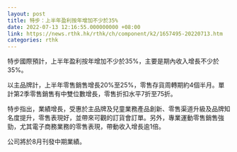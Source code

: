 ```yaml
---
layout: post
title: 特步：上半年盈利按年增加不少於35%
date: 2022-07-13 12:16:55.000000000 +08:00
link: https://news.rthk.hk/rthk/ch/component/k2/1657495-20220713.htm
categories: rthk
---
```


特步國際預計，上半年盈利按年增加不少於35%，主要是期內收入增長不少於35%。

以主品牌計，上半年零售銷售增長20%至25%，零售存貨周轉期約4個半月。單計第2季零售銷售有中雙位數增長，零售折扣水平7折至75折。

特步指出，業績增長，受惠於主品牌及兒童業務產品創新、零售渠道升級及品牌知名度提升，零售表現好，並帶來可觀的訂貨會訂單。另外，專業運動零售銷售強勁，尤其電子商務業務的零售表現，帶動收入增長逾1倍。

公司將於8月刊發中期業績。
